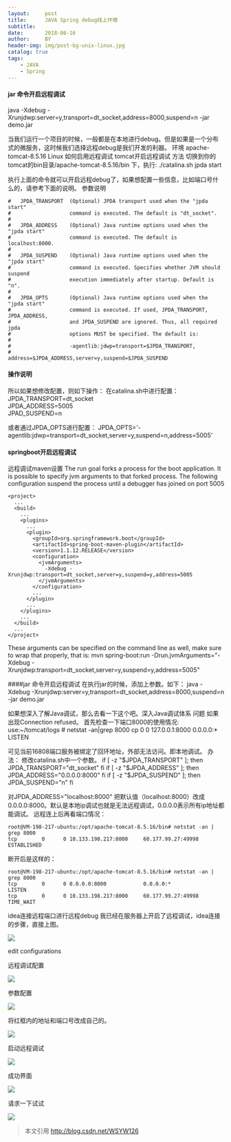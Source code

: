 ```yaml
---
layout:     post
title:      JAVA Spring debug线上环境
subtitle:   
date:       2018-06-16
author:     BY
header-img: img/post-bg-unix-linux.jpg
catalog: true
tags:
    - JAVA 
    - Spring
---
```


#### jar 命令开启远程调试
java -Xdebug -Xrunjdwp:server=y,transport=dt_socket,address=8000,suspend=n -jar demo.jar


当我们运行一个项目的时候，一般都是在本地进行debug。但是如果是一个分布式的微服务，这时候我们选择远程debug是我们开发的利器。
环境
apache-tomcat-8.5.16
Linux
如何启用远程调试
tomcat开启远程调试
方法
切换到你的tomcat的bin目录/apache-tomcat-8.5.16/bin 
下，执行:
./catalina.sh jpda start  

执行上面的命令就可以开启远程debug了，如果想配置一些信息，比如端口号什么的，请参考下面的说明。
参数说明



    #   JPDA_TRANSPORT  (Optional) JPDA transport used when the "jpda   start"
    #                   command is executed. The default is "dt_socket".
    #
    #   JPDA_ADDRESS    (Optional) Java runtime options used when the "jpda start"
    #                   command is executed. The default is localhost:8000.
    #
    #   JPDA_SUSPEND    (Optional) Java runtime options used when the "jpda start"
    #                   command is executed. Specifies whether JVM should suspend
    #                   execution immediately after startup. Default is "n".
    #
    #   JPDA_OPTS       (Optional) Java runtime options used when the "jpda start"
    #                   command is executed. If used, JPDA_TRANSPORT, JPDA_ADDRESS,
    #                   and JPDA_SUSPEND are ignored. Thus, all required jpda
    #                   options MUST be specified. The default is:
    #
    #                   -agentlib:jdwp=transport=$JPDA_TRANSPORT,
    #                       address=$JPDA_ADDRESS,server=y,suspend=$JPDA_SUSPEND

#### 操作说明
所以如果想修改配置，则如下操作：
在catalina.sh中进行配置：
JPDA_TRANSPORT=dt_socket  
JPDA_ADDRESS=5005  
JPAD_SUSPEND=n  

或者通过JPDA_OPTS进行配置：
JPDA_OPTS='-agentlib:jdwp=transport=dt_socket,server=y,suspend=n,address=5005’

#### springboot开启远程调试
远程调试maven设置
The run goal forks a process for the boot application. It is possible to specify jvm arguments to that forked process. The following configuration suspend the process until a debugger has joined on port 5005

```
<project>
  ...
  <build>
    ...
    <plugins>
      ...
      <plugin>
        <groupId>org.springframework.boot</groupId>
        <artifactId>spring-boot-maven-plugin</artifactId>
        <version>1.1.12.RELEASE</version>
        <configuration>
          <jvmArguments>
            -Xdebug -Xrunjdwp:transport=dt_socket,server=y,suspend=y,address=5005
          </jvmArguments>
        </configuration>
        ...
      </plugin>
      ...
    </plugins>
    ...
  </build>
  ...
</project>

```
These arguments can be specified on the command line as well, make sure to wrap that properly, that is:
mvn spring-boot:run -Drun.jvmArguments="-Xdebug -Xrunjdwp:transport=dt_socket,server=y,suspend=y,address=5005"

####jar 命令开启远程调试
在执行jar的时候，添加上参数。如下：
java -Xdebug -Xrunjdwp:server=y,transport=dt_socket,address=8000,suspend=n -jar demo.jar

如果想深入了解Java调试，那么去看一下这个吧。深入Java调试体系
问题
如果出现Connection refused。
首先检查一下端口8000的使用情况:
use:~/tomcat/logs # netstat -an|grep 8000
cp        0      0 127.0.0.1:8000          0.0.0.0:*               LISTEN


可见当前16808端口服务被绑定了回环地址，外部无法访问。即本地调试。
办法：
修改catalina.sh中一个参数。
if [ -z "$JPDA_TRANSPORT" ]; then
    JPDA_TRANSPORT="dt_socket"
  fi
  if [ -z "$JPDA_ADDRESS" ]; then
    JPDA_ADDRESS="0.0.0.0:8000"
  fi
  if [ -z "$JPDA_SUSPEND" ]; then
    JPDA_SUSPEND="n"
  fi

对JPDA_ADDRESS="localhost:8000" 把默认值（localhost:8000）改成0.0.0.0:8000。默认是本地ip调试也就是无法远程调试，0.0.0.0表示所有ip地址都能调试。
远程连上后再看端口情况：

```
root@VM-198-217-ubuntu:/opt/apache-tomcat-8.5.16/bin# netstat -an | grep 8000
tcp        0      0 10.133.198.217:8000     60.177.99.27:49998      ESTABLISHED

```
断开后是这样的：

```
root@VM-198-217-ubuntu:/opt/apache-tomcat-8.5.16/bin# netstat -an | grep 8000
tcp        0      0 0.0.0.0:8000            0.0.0.0:*               LISTEN
tcp        0      0 10.133.198.217:8000     60.177.99.27:49998      TIME_WAIT
```

idea连接远程端口进行远程debug
我已经在服务器上开启了远程调试，idea连接的步骤，直接上图。

![](http://silenblog.oss-cn-beijing.aliyuncs.com/709000652417.png)

edit configurations

远程调试配置 

![](http://silenblog.oss-cn-beijing.aliyuncs.com/709000822983.png)

参数配置 

![](http://silenblog.oss-cn-beijing.aliyuncs.com/709000850533.png)

将红框内的地址和端口号改成自己的。

![](http://silenblog.oss-cn-beijing.aliyuncs.com/709000929536.png)

启动远程调试 

![](http://silenblog.oss-cn-beijing.aliyuncs.com/709001035942.png)

成功界面

![](http://silenblog.oss-cn-beijing.aliyuncs.com/709001108492.png)

请求一下试试

![](http://silenblog.oss-cn-beijing.aliyuncs.com/709001136707.png)

> 本文引用 http://blog.csdn.net/WSYW126



